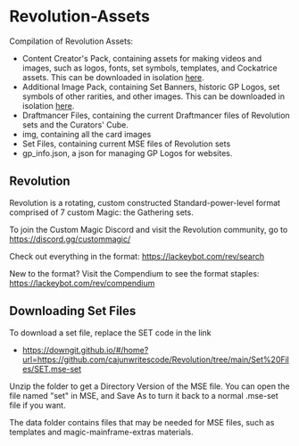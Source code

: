 # Revolution-Assets
Compilation of Revolution Assets:
* Content Creator's Pack, containing assets for making videos and images, such as logos, fonts, set symbols, templates, and Cockatrice assets. This can be downloaded in isolation [here](https://downgit.github.io/#/home?url=https://github.com/CajunAvenger/Revolution-Assets/tree/main/Content%20Creator%20Pack).
* Additional Image Pack, containing Set Banners, historic GP Logos, set symbols of other rarities, and other images. This can be downloaded in isolation [here](https://downgit.github.io/#/home?url=https://github.com/CajunAvenger/Revolution-Assets/tree/main/Additional%20Images).
* Draftmancer Files, containing the current Draftmancer files of Revolution sets and the Curators' Cube.
* img, containing all the card images
* Set Files, containing current MSE files of Revolution sets
* gp_info.json, a json for managing GP Logos for websites.

## Revolution
Revolution is a rotating, custom constructed Standard-power-level format comprised of 7 custom Magic: the Gathering sets.

To join the Custom Magic Discord and visit the Revolution community, go to https://discord.gg/custommagic/

Check out everything in the format: https://lackeybot.com/rev/search

New to the format? Visit the Compendium to see the format staples: https://lackeybot.com/rev/compendium

## Downloading Set Files
To download a set file, replace the SET code in the link
* https://downgit.github.io/#/home?url=https://github.com/cajunwritescode/Revolution/tree/main/Set%20Files/SET.mse-set

Unzip the folder to get a Directory Version of the MSE file. You can open the file named "set" in MSE, and Save As to turn it back to a normal .mse-set file if you want.

The data folder contains files that may be needed for MSE files, such as templates and magic-mainframe-extras materials.
